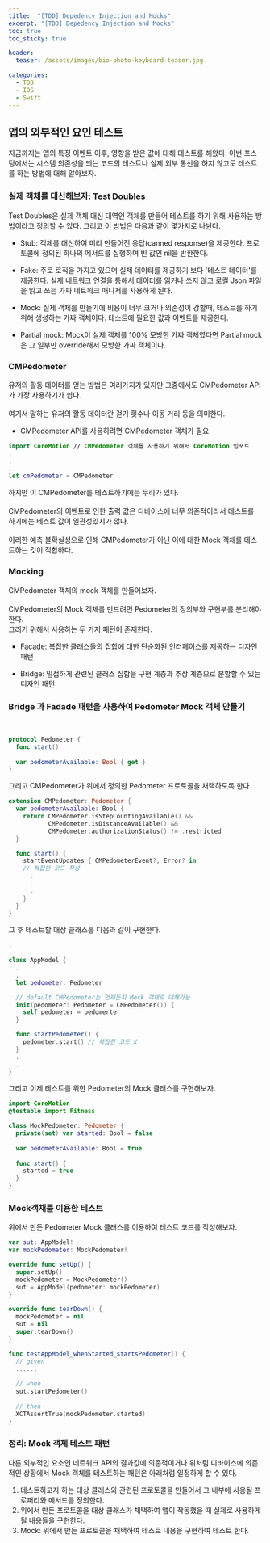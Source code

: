 ```yaml
---
title:  "[TDD] Depedency Injection and Mocks"
excerpt: "[TDD] Depedency Injection and Mocks"
toc: true
toc_sticky: true

header:
  teaser: /assets/images/bio-photo-keyboard-teaser.jpg

categories:
  - TDD
  - IOS
  - Swift
---
```


## 앱의 외부적인 요인 테스트
지금까지는 앱의 특정 이벤트 이후, 영향을 받은 값에 대해 테스트를 해왔다. 이번 포스팅에서는 시스템 의존성을 띄는 코드의 테스트나 실제 외부 통신을 하지 않고도 테스트를 하는 방법에 대해 알아보자.

### 실제 객체를 대신해보자: Test Doubles
Test Doubles은 실제 객체 대신 대역인 객체를 만들어 테스트를 하기 위해 사용하는 방법이라고 정의할 수 있다. 그리고 이 방법은 다음과 같이 몇가지로 나뉜다.

- Stub: 객체를 대신하여 미리 만들어진 응답(canned response)을 제공한다. 프로토콜에 정의된 하나의 메서드를 실행하며 빈 값인 nil을 반환한다.

- Fake: 주로 로직을 가지고 있으며 실제 데이터를 제공하기 보다 '테스트 데이터'를 제공한다. 실제 네트워크 연결을 통해서 데이터를 읽거나 쓰지 않고 로컬 Json 파일을 읽고 쓰는 가짜 네트워크 매니저를 사용하게 된다.

- Mock: 실제 객체를 만들기에 비용이 너무 크거나 의존성이 강할때, 테스트를 하기 위해 생성하는 가짜 객체이다. 테스트에 필요한 값과 이벤트를 제공한다.

- Partial mock: Mock이 실제 객체를 100% 모방한 가짜 객체였다면 Partial mock은 그 일부만 override해서 모방한 가짜 객체이다. 


### CMPedometer
유저의 활동 데이터를 얻는 방법은 여러가지가 있지만 그중에서도 CMPedometer API가 가장 사용하기가 쉽다.
<br><br>
여기서 말하는 유저의 활동 데이터란 걷기 횟수나 이동 거리 등을 의미한다.

- CMPedometer API를 사용하려면 CMPedometer 객체가 필요
```swift
import CoreMotion // CMPedometer 객체를 사용하기 위해서 CoreMotion 임포트
.
.
.
let cmPedometer = CMPedometer
```

하지만 이 CMPedometer를 테스트하기에는 무리가 있다.
<br><br>
CMPedometer의 이벤트로 인한 출력 값은 디바이스에 너무 의존적이라서 테스트를 하기에는 테스트 값이 일관성있지가 않다.
<br><br>
이러한 예측 불확실성으로 인해 CMPedometer가 아닌 이에 대한 Mock 객체를 테스트하는 것이 적합하다.

### Mocking
CMPedometer 객체의 mock 객체를 만들어보자. 
<br><br>
CMPedometer의 Mock 객체를 만드려면 Pedometer의 정의부와 구현부를 분리해야 한다.
<br>
그러기 위해서 사용하는 두 가지 패턴이 존재한다.
- Facade: 복잡한 클래스들의 집합에 대한 단순화된 인터페이스를 제공하는 디자인 패턴

- Bridge: 밀접하게 관련된 클래스 집합을 구현 계층과 추상 계층으로 분할할 수 있는 디자인 패턴


### Bridge 과 Fadade 패턴을 사용하여 Pedometer Mock 객체 만들기
<br>

```swift
protocol Pedometer {
  func start()
  
  var pedometerAvailable: Bool { get }
}
```

그리고 CMPedometer가 위에서 정의한 Pedometer 프로토콜을 채택하도록 한다.

```swift
extension CMPedometer: Pedometer {
  var pedometerAvailable: Bool {
    return CMPedometer.isStepCountingAvailable() &&
           CMPedometer.isDistanceAvailable() &&
           CMPedometer.authorizationStatus() != .restricted
  }

  func start() {
    startEventUpdates { CMPedometerEvent?, Error? in
    // 복잡한 코드 작성
      .
      .
      .
    }
  }
}
```

그 후 테스트할 대상 클래스를 다음과 같이 구현한다.

```swift
.
.
class AppModel {
  .
  .
  let pedometer: Pedometer

  // default CMPedometer는 언제든지 Mock 객체로 대채가능
  init(pedometer: Pedometer = CMPedometer()) { 
    self.pedometer = pedomerter 
  }

  func startPedometer() {
    pedometer.start() // 복잡한 코드 X
  }
  .
  .
}
```

그리고 이제 테스트를 위한 Pedometer의 Mock 클래스를 구현해보자.

```swift
import CoreMotion
@testable import Fitness

class MockPedometer: Pedometer {
  private(set) var started: Bool = false
  
  var pedometerAvailable: Bool = true
  
  func start() {
    started = true
  }
}
```

### Mock객채를 이용한 테스트
위에서 만든 Pedometer Mock 클래스를 이용하여 테스트 코드를 작성해보자.

```swift
var sut: AppModel!
var mockPedometer: MockPedometer!

override func setUp() {
  super.setUp()
  mockPedometer = MockPedometer()
  sut = AppModel(pedometer: mockPedometer)
}

override func tearDown() {
  mockPedometer = nil
  sut = nil
  super.tearDown()
}

func testAppModel_whenStarted_startsPedometer() {
  // given
  ......
  
  // when
  sut.startPedometer()
  
  // then
  XCTAssertTrue(mockPedometer.started)
}
```

### 정리: Mock 객체 테스트 패턴
다른 외부적인 요소인 네트워크 API의 결과값에 의존적이거나 위처럼 디바이스에 의존적인 상황에서 Mock 객체를 테스트하는 패턴은 아래처럼 일정하게 할 수 있다.

1. 테스트하고자 하는 대상 클래스와 관련된 프로토콜을 만들어서 그 내부에 사용될 프로퍼티와 메서드를 정의한다.
2. 위에서 만든 프로토콜을 대상 클래스가 채택하여 앱이 작동했을 때 실제로 사용하게 될 내용들을 구현한다.
3. Mock: 위에서 만든 프로토콜을 채택하여 테스트 내용을 구현하여 테스트 한다.








   






